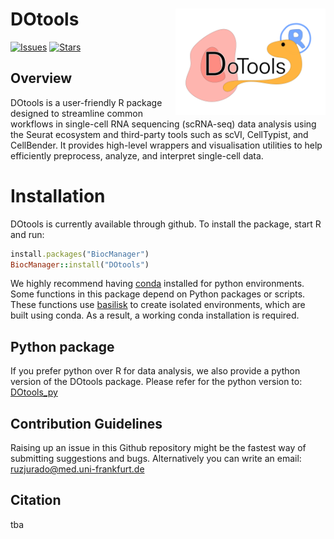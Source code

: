 # DOtools <img src="man/figures/LogoDoTools.png" align="right" width="240"/>

<!-- badges: start -->

<!-- [![BioC status](https://www.bioconductor.org/shields/build/release/bioc/DOtools.svg)](https://bioconductor.org/checkResults/release/bioc-LATEST/DOtools) -->

<!-- [![BioC dev status](https://www.bioconductor.org/shields/build/devel/bioc/DOtools.svg)](https://bioconductor.org/checkResults/devel/bioc-LATEST/DOtools) -->

[![Issues](https://img.shields.io/github/issues/MarianoRuzJurado/DOtools)](https://github.com/MarianoRuzJurado/DOtools/issues) [![Stars](https://img.shields.io/github/stars/MarianoRuzJurado/DOtools?style=flat&logo=github&color=yellow)](https://github.com/MarianoRuzJurado/DOtools/stargazers)

<!-- badges: end -->

## Overview

DOtools is a user-friendly R package designed to streamline common workflows in single-cell RNA sequencing (scRNA-seq) data analysis using the Seurat ecosystem and third-party tools such as scVI, CellTypist, and CellBender.
It provides high-level wrappers and visualisation utilities to help efficiently preprocess, analyze, and interpret single-cell data.

# <b> Installation </b>

DOtools is currently available through github.
To install the package, start R and run:

``` ruby
install.packages("BiocManager")
BiocManager::install("DOtools")
```

We highly recommend having [conda](https://www.anaconda.com/docs/getting-started/miniconda/main) installed for python environments.
Some functions in this package depend on Python packages or scripts. These functions use [basilisk](https://www.bioconductor.org/packages/release/bioc/html/basilisk.html) to create isolated environments, which are built using conda. 
As a result, a working conda installation is required.

## <b> Python package </b>

If you prefer python over R for data analysis, we also provide a python version of the DOtools package.
Please refer for the python version to: [DOtools_py](https://github.com/davidrm-bio/DOTools_py)

## <b> Contribution Guidelines </b>

Raising up an issue in this Github repository might be the fastest way of submitting suggestions and bugs.
Alternatively you can write an email: [ruzjurado\@med.uni-frankfurt.de](mailto:ruzjurado@med.uni-frankfurt.de)

## <b> Citation </b>

tba
